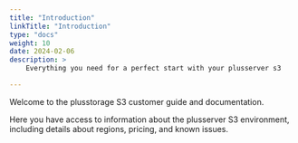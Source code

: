 ```yaml
---
title: "Introduction"
linkTitle: "Introduction"
type: "docs"
weight: 10
date: 2024-02-06
description: >
    Everything you need for a perfect start with your plusserver s3

---
```


Welcome to the plusstorage S3 customer guide and documentation.

Here you have access to information about the plusserver S3 environment, including details about regions, pricing, and known issues.